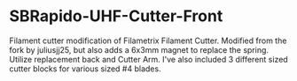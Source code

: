 # SBRapido-UHF-Cutter-Front
Filament cutter modification of Filametrix Filament Cutter. Modified from the fork by juliusjj25, but also adds a 6x3mm magnet to replace the spring. Utilize replacement back and Cutter Arm.  I've also included 3 different sized cutter blocks for various sized #4 blades. 

